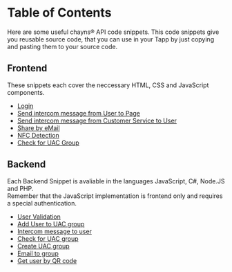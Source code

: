 # Table of Contents
Here are some useful chayns® API code snippets. This code snippets give you reusable source code, that you can use in your Tapp by just copying and pasting them to your source code.

## Frontend
These snippets each cover the neccessary HTML, CSS and JavaScript components. 

* [Login](https://github.com/TobitSoftware/chayns-snippets/tree/master/Frontend/Login.md)
* [Send intercom message from User to Page](https://github.com/TobitSoftware/chayns-snippets/blob/master/Frontend/IntercomMessageToPage.md)
* [Send intercom message from Customer Service to User](https://github.com/TobitSoftware/chayns-snippets/blob/master/Frontend/IntercomMessageToUser.md)
* [Share by eMail](https://github.com/TobitSoftware/chayns-snippets/blob/master/Frontend/ShareByEmail.md)
* [NFC Detection](https://github.com/TobitSoftware/chayns-snippets/blob/master/Frontend/NfcDetection.md)
* [Check for UAC Group](https://github.com/TobitSoftware/chayns-snippets/blob/master/Frontend/CheckForUacGroup.md)

## Backend

Each Backend Snippet is avaliable in the languages JavaScript, C#, Node.JS and PHP.<br>
Remember that the JavaScript implementation is frontend only and requires a special authentication.

* [User Validation](https://github.com/TobitSoftware/chayns-snippets/tree/master/Backend/UserValidation)
* [Add User to UAC group](https://github.com/TobitSoftware/chayns-snippets/tree/master/Backend/AddUserToUacGroup)
* [Intercom message to user](https://github.com/TobitSoftware/chayns-snippets/tree/master/Backend/IntercomToUser)
* [Check for UAC group](https://github.com/TobitSoftware/chayns-snippets/tree/master/Backend/CheckForUACGroup)
* [Create UAC group](https://github.com/TobitSoftware/chayns-snippets/tree/master/Backend/CreateUACGroup)
* [Email to group](https://github.com/TobitSoftware/chayns-snippets/tree/master/Backend/EmailToGroup)
* [Get user by QR code](https://github.com/TobitSoftware/chayns-snippets/tree/master/Backend/GetUserByQRCode)
